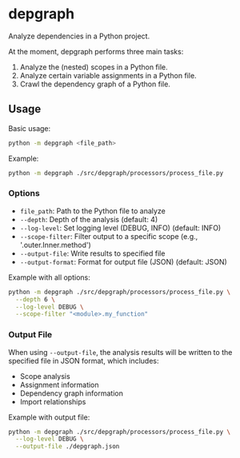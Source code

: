 # depgraph

Analyze dependencies in a Python project.

At the moment, depgraph performs three main tasks:

1. Analyze the (nested) scopes in a Python file.
2. Analyze certain variable assignments in a Python file.
3. Crawl the dependency graph of a Python file.

## Usage

Basic usage:
```bash
python -m depgraph <file_path>
```

Example:
```bash
python -m depgraph ./src/depgraph/processors/process_file.py
```

### Options

- `file_path`: Path to the Python file to analyze
- `--depth`: Depth of the analysis (default: 4)
- `--log-level`: Set logging level (DEBUG, INFO) (default: INFO)
- `--scope-filter`: Filter output to a specific scope (e.g., '<module>.outer.Inner.method')
- `--output-file`: Write results to specified file
- `--output-format`: Format for output file (JSON) (default: JSON)

Example with all options:
```bash
python -m depgraph ./src/depgraph/processors/process_file.py \
  --depth 6 \
  --log-level DEBUG \
  --scope-filter "<module>.my_function"
```


### Output File

When using `--output-file`, the analysis results will be written to the specified file in JSON format, which includes:

- Scope analysis
- Assignment information
- Dependency graph information
- Import relationships

Example with output file:

```bash
python -m depgraph ./src/depgraph/processors/process_file.py \
  --log-level DEBUG \
  --output-file ./depgraph.json
```